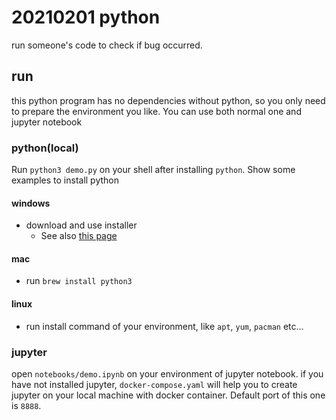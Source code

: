 # 20210201 python

run someone's code to check if bug occurred.

## run

this python program has no dependencies without python, so you only need to
prepare the environment you like. You can use both normal one and jupyter notebook

### python(local)

Run `python3 demo.py` on your shell after installing `python`.
Show some examples to install python

#### windows

- download and use installer
  - See also [this page](https://www.python.jp/install/windows/install.html)

#### mac

- run `brew install python3`

#### linux

- run install command of your environment, like `apt`, `yum`, `pacman` etc...

### jupyter

open `notebooks/demo.ipynb` on your environment of jupyter notebook.
if you have not installed jupyter, `docker-compose.yaml` will help you to create
jupyter on your local machine with docker container. Default port of this one is
`8888`.
